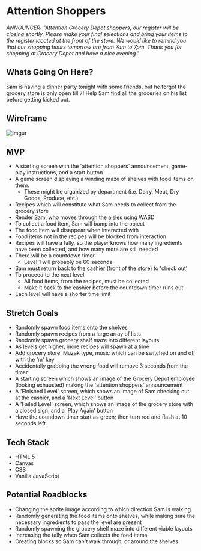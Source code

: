# Attention Shoppers

_ANNOUNCER: "Attention Grocery Depot shoppers, our register will be closing shortly. Please make your final selections and bring your items to the register located at the front of the store. We would like to remind you that our shopping hours tomorrow are from 7am to 7pm. Thank you for shopping at Grocery Depot and have a nice evening."_

## Whats Going On Here?

Sam is having a dinner party tonight with some friends, but he forgot the grocery store is only open till 7! Help Sam find all the groceries on his list before getting kicked out.

## Wireframe

![Imgur](https://i.imgur.com/FK1dmyP.png)

## MVP

- A starting screen with the 'attention shoppers' announcement, game-play instructions, and a start button
- A game screen displaying a winding maze of shelves with food items on them.
  - These might be organized by department (i.e. Dairy, Meat, Dry Goods, Produce, etc.)
- Recipes which will constitute what Sam needs to collect from the grocery store
- Render Sam, who moves through the aisles using WASD
- To collect a food item, Sam will bump into the object
- The food item will disappear when interacted with
- Food items not in the recipes will be blocked from interaction
- Recipes will have a tally, so the player knows how many ingredients have been collected, and how many more are still needed
- There will be a countdown timer
  - Level 1 will probably be 60 seconds
- Sam must return back to the cashier (front of the store) to 'check out'
- To proceed to the next level
  - All food items, from the recipes, must be collected
  - Make it back to the cashier before the countdown timer runs out
- Each level will have a shorter time limit

## Stretch Goals

- Randomly spawn food items onto the shelves
- Randomly spawn recipes from a large array of lists
- Randomly spawn grocery shelf maze into different layouts
- As levels get higher, more recipes will spawn at a time
- Add grocery store, Muzak type, music which can be switched on and off with the 'm' key
- Accidentally grabbing the wrong food will remove 3 seconds from the timer
- A starting screen which shows an image of the Grocery Depot employee (looking exhausted) making the 'attention shoppers' announcement
- A 'Finished Level' screen, which shows an image of Sam checking out at the cashier, and a 'Next Level' button
- A 'Failed Level' screen, which shows an image of the grocery store with a closed sign, and a 'Play Again' button
- Have the coundown timer start as green; then turn red and flash at 10 seconds left

## Tech Stack

- HTML 5
- Canvas
- CSS
- Vanilla JavaScript

## Potential Roadblocks

- Changing the sprite image according to which direction Sam is walking
- Randomly generating the food items onto shelves, while making sure the necessary ingredients to pass the level are present
- Randomly spawning the grocery shelf maze into different viable layouts
- Increasing the tally when Sam collects the food items
- Creating blocks so Sam can't walk through, or around the shelves
